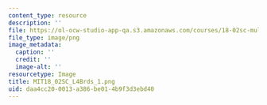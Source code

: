 ```yaml
---
content_type: resource
description: ''
file: https://ol-ocw-studio-app-qa.s3.amazonaws.com/courses/18-02sc-multivariable-calculus-fall-2010/daa4cc200013a386be014b9f3d3ebd40_MIT18_02SC_L4Brds_1.png
file_type: image/png
image_metadata:
  caption: ''
  credit: ''
  image-alt: ''
resourcetype: Image
title: MIT18_02SC_L4Brds_1.png
uid: daa4cc20-0013-a386-be01-4b9f3d3ebd40
---
```

